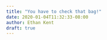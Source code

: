 ```yaml
---
title: "You have to check that bag!"
date: 2020-01-04T11:32:33-08:00
author: Ethan Kent
draft: true
---
```

